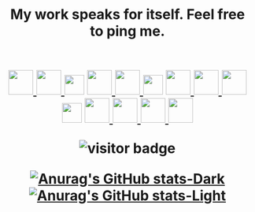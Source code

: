 <br><br>

<!-- THE OPENING HOOK -->
<h1 align="center">
  My work speaks for itself. Feel free to ping me.
  <br><br>

<!-- CONNECTION CENTER -->
<p align="center">
  
  <!-- Email me -->
  <a href="mailto:noam@noamsiegel.com">
    <img src="https://cdn-icons-png.flaticon.com/512/831/831306.png" target="_blank" width="50"/>
  </a>
  <!-- Schedule 30m Call -->
  <a href="https://zcal.co/noam/30min">
    <img src="https://cdn-icons-png.flaticon.com/512/8330/8330515.png" target="_blank" width="50"/>
  </a>
  
 <!-- PORTFOLIO -->
 <img src="https://cdn-icons-png.flaticon.com/512/860/860821.png" width="40"/>

  <!-- FIX Personal Website -->
  <a href= "https://www.linkedin.com/in/noam-siegel/">
    <img src="https://cdn-icons-png.flaticon.com/512/5584/5584030.png" target="_blank" width="50"/>
  </a>
  <!-- FIX Resume -->
  <a href="https://www.linkedin.com/in/noam-siegel/">
    <img src="https://cdn-icons-png.flaticon.com/512/2195/2195529.png" target="_blank" width="50"/>
  </a>
  
<!-- COMPUTER SCIENCE RELATED -->
<img src="https://cdn-icons-png.flaticon.com/512/860/860821.png" width="40"/>
  
  <!-- GitHub  -->
  <a href= "https://github.com/noamsiegel">
    <img src="https://cdn-icons-png.flaticon.com/512/733/733553.png" target="_blank" width="50"/>
  </a>
  <!-- StackOverFlow -->
  <a href="https://stackoverflow.com/users/11591960/noam-siegel">
    <img src="https://cdn-icons-png.flaticon.com/512/2111/2111628.png" target="_blank" width="50"/>
  </a>
  <!-- Grepper -->
  <a href="https://www.codegrepper.com/profile/noam-siegel#">
    <img src="https://repository-images.githubusercontent.com/386788663/b30df306-a46d-465f-874e-dd7ff1942dbb" target="_blank" width="50"/>
  </a>
  <!--  Leetcode?  -->
  
<!-- SOCIAL PLATFORMS -->
<img src="https://cdn-icons-png.flaticon.com/512/860/860821.png" width="40"/>
  
  <!-- LinkedIn -->
  <a href= "https://www.linkedin.com/in/noam-siegel/">
    <img src="https://cdn-icons-png.flaticon.com/512/174/174857.png" target="_blank" width="50"/>
  </a>
  <!-- Medium Blog Posts --> 
  <a href="https:://medium.com/@noam-siegel">
    <img src="https://cdn-icons-png.flaticon.com/512/2504/2504925.png" target="_blank" width="50"/>
  </a>
  <!-- Twitter -->
  <a href= "https://twitter.com/noamsiegel">
    <img src="https://cdn-icons-png.flaticon.com/512/3256/3256013.png" target="_blank" width="50"/>
  </a>
  <!-- YouTube -->
  <a href="https://www.youtube.com/channel/UCgLua0dz2Yk8x_6xxdKQYOw?sub_confirmation=1">
    <img src="https://cdn-icons-png.flaticon.com/512/3256/3256012.png" target="_blank" width="50"/>
  </a>

 <!-- FOR LATER
  <a href="https://www.buymeacoffee.com/">
  <img src="https://img.icons8.com/material-outlined/30/689d6a/cafe.png"/>
  </a>
 -->
</p>


<!-- Page views counter -->
![visitor badge](https://visitor-badge.glitch.me/badge?page_id=noamsiegel.noamsiegel&left_text=Number%20of%20Profile%20Views)

<!-- GitHub Stats (with system theme switch) -->
[![Anurag's GitHub stats-Dark](https://github-readme-stats.vercel.app/api?username=noamsiegel&show_icons=true&theme=dark#gh-dark-mode-only)](https://github.com/anuraghazra/github-readme-stats#gh-dark-mode-only)
[![Anurag's GitHub stats-Light](https://github-readme-stats.vercel.app/api?username=noamsiegel&show_icons=true&theme=default#gh-light-mode-only)](https://github.com/anuraghazra/github-readme-stats#gh-light-mode-only)
  
<!-- Random Dev Joke -->
<!-- ![Jokes Card](https://readme-jokes.vercel.app/api) -->
